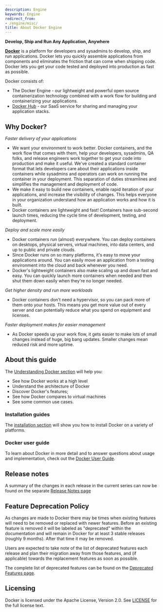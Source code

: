 ```yaml
---
description: Engine
keywords: Engine
redirect_from:
- /engine/misc/
title: About Docker Engine
---
```


**Develop, Ship and Run Any Application, Anywhere**

[**Docker**](https://www.docker.com) is a platform for developers and sysadmins
to develop, ship, and run applications.  Docker lets you quickly assemble
applications from components and eliminates the friction that can come when
shipping code. Docker lets you get your code tested and deployed into production
as fast as possible.

Docker consists of:

* The Docker Engine - our lightweight and powerful open source containerization
  technology combined with a work flow for building and containerizing your
  applications.
* [Docker Hub](https://hub.docker.com) - our SaaS service for
  sharing and managing your application stacks.

## Why Docker?

*Faster delivery of your applications*

* We want your environment to work better. Docker containers,
      and the work flow that comes with them, help your developers,
      sysadmins, QA folks, and release engineers work together to get your code
      into production and make it useful. We've created a standard
      container format that lets developers care about their applications
      inside containers while sysadmins and operators can work on running the
      container in your deployment. This separation of duties streamlines and
      simplifies the management and deployment of code.
* We make it easy to build new containers, enable rapid iteration of
      your applications, and increase the visibility of changes. This
      helps everyone in your organization understand how an application works
      and how it is built.
* Docker containers are lightweight and fast! Containers have
      sub-second launch times, reducing the cycle
      time of development, testing, and deployment.

*Deploy and scale more easily*

* Docker containers run (almost) everywhere. You can deploy
      containers on desktops, physical servers, virtual machines, into
      data centers, and up to public and private clouds.
* Since Docker runs on so many platforms, it's easy to move your
      applications around. You can easily move an application from a
      testing environment into the cloud and back whenever you need.
* Docker's lightweight containers also make scaling up and
      down fast and easy. You can quickly launch more containers when
      needed and then shut them down easily when they're no longer needed.

*Get higher density and run more workloads*

* Docker containers don't need a hypervisor, so you can pack more of
      them onto your hosts. This means you get more value out of every
      server and can potentially reduce what you spend on equipment and
      licenses.

*Faster deployment makes for easier management*

* As Docker speeds up your work flow, it gets easier to make lots
      of small changes instead of huge, big bang updates. Smaller
      changes mean reduced risk and more uptime.

## About this guide

The [Understanding Docker section](understanding-docker.md) will help you:

 - See how Docker works at a high level
 - Understand the architecture of Docker
 - Discover Docker's features;
 - See how Docker compares to virtual machines
 - See some common use cases.

### Installation guides

The [installation section](installation/index.md) will show you how to install Docker
on a variety of platforms.


### Docker user guide

To learn about Docker in more detail and to answer questions about usage and
implementation, check out the [Docker User Guide](userguide/index.md).

## Release notes

A summary of the changes in each release in the current series can now be found
on the separate [Release Notes page](/release-notes)

## Feature Deprecation Policy

As changes are made to Docker there may be times when existing features
will need to be removed or replaced with newer features. Before an existing
feature is removed it will be labeled as "deprecated" within the documentation
and will remain in Docker for at least 3 stable releases (roughly 9 months).
After that time it may be removed.

Users are expected to take note of the list of deprecated features each
release and plan their migration away from those features, and (if applicable)
towards the replacement features as soon as possible.

The complete list of deprecated features can be found on the
[Deprecated Features page](deprecated.md).

## Licensing

Docker is licensed under the Apache License, Version 2.0. See
[LICENSE](https://github.com/docker/docker/blob/master/LICENSE) for the full
license text.
